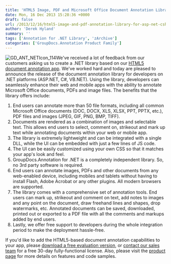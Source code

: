 ```yaml
---
title: 'HTML5 Image, PDF and Microsoft Office Document Annotation Library for ASP.NET, C# and VB.NET Apps'
date: Mon, 16 Dec 2013 15:28:36 +0000
draft: false
url: /2013/12/16/html5-image-and-pdf-annotation-library-for-asp-net-csharp-vb-net-apps/
author: 'Derek Hyland'
summary: ''
tags: ['Annotation for .NET Library', 'zArchive']
categories: ['GroupDocs.Annotation Product Family']
---
```


![](https://blog.groupdocs.com/wp-content/uploads/sites/4/2014/02/GD_ANT_NETIcon_114.png "GD_ANT_NETIcon_114")We've received a lot of feedback from our customers asking us to create a .NET library based on our [HTML5 document annotation app](http://groupdocs.com/html5-document-annotation). We've worked hard and today are pleased to announce the release of the document annotation library for developers on .NET platforms (ASP.NET, C#, VB.NET). Using the library, developers can seamlessly enhance their web and mobile apps with the ability to annotate Microsoft Office documents, PDFs and image files. The benefits that the library offers include:

1.  End users can annotate more than 50 file formats, including all common Microsoft Office documents (DOC, DOCX, XLS, XLSX, PPT, PPTX, etc.), PDF files and images (JPEG, GIF, PNG, BMP, TIFF).
2.  Documents are rendered as a combination of images and selectable text. This allows end users to select, comment on, strikeout and mark up text while annotating documents within your web or mobile app.
3.  The library is extremely lightweight and can be integrated with a single DLL, while the UI can be embedded with just a few lines of JS code.
4.  The UI can be easily customized using your own CSS so that it matches your app's look and feel.
5.  GroupDocs.Annotation for .NET is a completely independent library. So, no 3rd party software is required.
6.  End users can annotate images, PDFs and other documents from any web-enabled device, including mobiles and tablets without having to install Flash, Adobe Acrobat or any other plugins. All modern browsers are supported.
7.  The library comes with a comprehensive set of annotation tools. End users can mark up, strikeout and comment on text, add notes to images and any point on the document, draw freehand lines and shapes, drop watermarks, etc. Annotated documents can be saved, downloaded, printed out or exported to a PDF file with all the comments and markups added by end users.
8.  Lastly, we offer free support to developers during the whole integration period to make the deployment hassle-free.

If you'd like to add the HTML5-based document annotation capabilities to your app, please [download a free evaluation version](http://groupdocs.com/Community/getting-started/dot-net/document-annotation-library.aspx), or [contact our sales team](http://groupdocs.com/corporate/contact-us) for a free 30-day fully-functional license. Also, please visit the [product page](http://groupdocs.com/dot-net/document-annotation-library) for more details on features and code samples.





